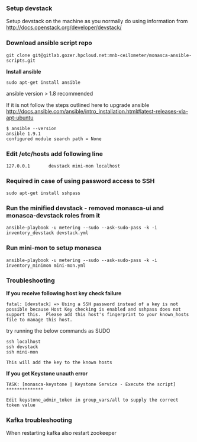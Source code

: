 ### Setup devstack
 
Setup devstack on the machine as you normally do using information from http://docs.openstack.org/developer/devstack/

### Download ansible script repo

	git clone git@gitlab.gozer.hpcloud.net:mnb-ceilometer/monasca-ansible-scripts.git

**Install ansible**
	
	sudo apt-get install ansible
	
ansible version > 1.8 recommended

If it is not follow the steps outlined here to upgrade ansible http://docs.ansible.com/ansible/intro_installation.html#latest-releases-via-apt-ubuntu

	$ ansible --version
	ansible 1.9.1
	configured module search path = None

### Edit /etc/hosts add following line

	127.0.0.1       devstack mini-mon localhost

### Required in case of using password access to SSH 
	
	sudo apt-get install sshpass

### Run the minified devstack - removed monasca-ui and monasca-devstack roles from it

	ansible-playbook -u metering --sudo --ask-sudo-pass -k -i inventory_devstack devstack.yml


### Run mini-mon to setup monasca

	ansible-playbook -u metering --sudo --ask-sudo-pass -k -i inventory_minimon mini-mon.yml
	
### Troubleshooting
	
**If you receive following host key check failure**
	
	fatal: [devstack] => Using a SSH password instead of a key is not possible because Host Key checking is enabled and sshpass does not support this.  Please add this host's fingerprint to your known_hosts file to manage this host.
 
try running the below commands as SUDO

	ssh localhost
	ssh devstack
	ssh mini-mon
 
	This will add the key to the known hosts
	
**If you get Keystone unauth error**

	TASK: [monasca-keystone | Keystone Service - Execute the script] **************
 
	Edit keystone_admin_token in group_vars/all to supply the correct token value

### Kafka troubleshooting
When restarting kafka also restart zookeeper
